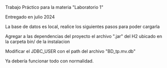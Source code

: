 Trabajo Práctico para la materia "Laboratorio 1" 

Entregado en julio 2024

La base de datos es local, realice los siguientes pasos para poder cargarla


Agregar a las dependencias del proyecto el archivo ".jar" del H2 ubicado en la carpeta bin/ de la instalacion

Modificar el JDBC_USER con el path del archivo "BD_tp.mv.db"


Ya debería funcionar todo con normalidad.